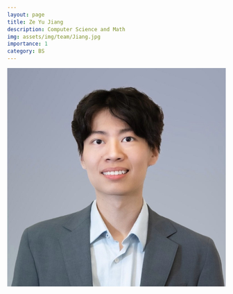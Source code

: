 ```yaml
---
layout: page
title: Ze Yu Jiang
description: Computer Science and Math
img: assets/img/team/Jiang.jpg
importance: 1
category: BS
---
```


<div class="profile mb-3"> 
<img src="/assets/img/team/Jiang.jpg" class="img-fluid z-depth-1 rounded"/>
</div>
